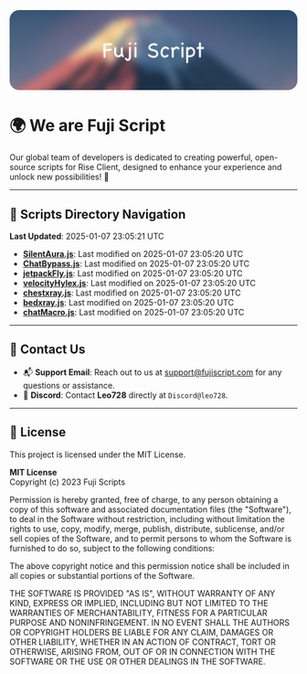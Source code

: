 ![Banner](.github/b.webp)

# 🌍 **We are Fuji Script**

Our global team of developers is dedicated to creating powerful, open-source scripts for Rise Client, designed to enhance your experience and unlock new possibilities! 🌟

---
<!-- SCRIPTS_NAVIGATION_START -->
## 📂 **Scripts Directory Navigation**

**Last Updated**: 2025-01-07 23:05:21 UTC

- **[SilentAura.js](scripts/SilentAura.js)**: Last modified on 2025-01-07 23:05:20 UTC
- **[ChatBypass.js](scripts/ChatBypass.js)**: Last modified on 2025-01-07 23:05:20 UTC
- **[jetpackFly.js](scripts/jetpackFly.js)**: Last modified on 2025-01-07 23:05:20 UTC
- **[velocityHylex.js](scripts/velocityHylex.js)**: Last modified on 2025-01-07 23:05:20 UTC
- **[chestxray.js](scripts/chestxray.js)**: Last modified on 2025-01-07 23:05:20 UTC
- **[bedxray.js](scripts/bedxray.js)**: Last modified on 2025-01-07 23:05:20 UTC
- **[chatMacro.js](scripts/chatMacro.js)**: Last modified on 2025-01-07 23:05:20 UTC

<!-- SCRIPTS_NAVIGATION_END -->

---

## 💬 **Contact Us**  
- 📬 **Support Email**: Reach out to us at [support@fujiscript.com](mailto:support@fujiscript.com) for any questions or assistance.  
- 💬 **Discord**: Contact **Leo728** directly at `Discord@leo728`.

---

## 📜 **License**

This project is licensed under the MIT License.  

**MIT License**  
Copyright (c) 2023 Fuji Scripts  

Permission is hereby granted, free of charge, to any person obtaining a copy of this software and associated documentation files (the "Software"), to deal in the Software without restriction, including without limitation the rights to use, copy, modify, merge, publish, distribute, sublicense, and/or sell copies of the Software, and to permit persons to whom the Software is furnished to do so, subject to the following conditions:  

The above copyright notice and this permission notice shall be included in all copies or substantial portions of the Software.  

THE SOFTWARE IS PROVIDED "AS IS", WITHOUT WARRANTY OF ANY KIND, EXPRESS OR IMPLIED, INCLUDING BUT NOT LIMITED TO THE WARRANTIES OF MERCHANTABILITY, FITNESS FOR A PARTICULAR PURPOSE AND NONINFRINGEMENT. IN NO EVENT SHALL THE AUTHORS OR COPYRIGHT HOLDERS BE LIABLE FOR ANY CLAIM, DAMAGES OR OTHER LIABILITY, WHETHER IN AN ACTION OF CONTRACT, TORT OR OTHERWISE, ARISING FROM, OUT OF OR IN CONNECTION WITH THE SOFTWARE OR THE USE OR OTHER DEALINGS IN THE SOFTWARE.  
